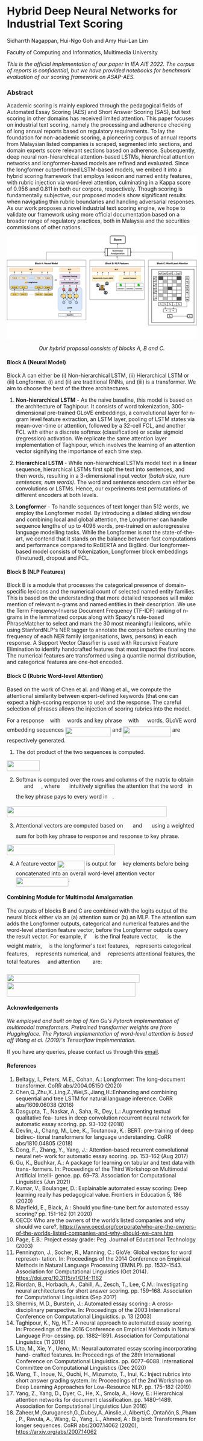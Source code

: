 # Hybrid Deep Neural Networks for Industrial Text Scoring
Sidharrth Nagappan, Hui-Ngo Goh and Amy Hui-Lan Lim

Faculty of Computing and Informatics, Multimedia University

<i>This is the official implementation of our paper in IEA AIE 2022. The corpus of reports is confidential, but we have provided notebooks for benchmark evaluation of our scoring framework on ASAP-AES.</i>

### Abstract
Academic scoring is mainly explored through the pedagogical fields of Automated Essay Scoring (AES) and Short Answer Scoring (SAS), but text scoring in other domains has received limited attention. This paper focuses on industrial text scoring, namely the processing and adherence checking of long annual reports based on regulatory requirements. To lay the foundation for non-academic scoring, a pioneering corpus of annual reports from Malaysian listed companies is scraped, segmented into sections, and domain experts score relevant sections based on adherence. Subsequently, deep neural non-hierarchical attention-based LSTMs, hierarchical attention networks and longformer-based models are refined and evaluated. Since the longformer outperformed LSTM-based models, we embed it into a hybrid scoring framework that employs lexicon and named entity features, with rubric injection via word-level attention, culminating in a Kappa score of 0.956 and 0.811 in both our corpora, respectively. Though scoring is fundamentally subjective, our proposed models show significant results when navigating thin rubric boundaries and handling adversarial responses. As our work proposes a novel industrial text scoring engine, we hope to validate our framework using more official documentation based on a broader range of regulatory practices, both in Malaysia and the securities commissions of other nations.

<img src="updated-framework.png">
<p align="center"><i>Our hybrid proposal consists of blocks A, B and C.</i></p>

#### Block A (Neural Model)

Block A can either be (i) Non-hierarchical LSTM, (ii) Hierarchical LSTM or (iii) Longformer. (i) and (ii) are traditional RNNs, and (iii) is a transformer. We aim to choose the best of the three architectures.

1. <b>Non-hierarchical LSTM</b> - As the naive baseline, this model is based on the architecture of Taghipour. It consists of word tokenization, 300-dimensional pre-trained GLoVE embeddings, a convolutional layer for n-gram level feature extraction, an LSTM layer, pooling of LSTM states via mean-over-time or attention, followed by a 32-cell FCL, and another FCL with either a discrete softmax (classification) or scalar sigmoid (regression) activation. We replicate the same attention layer implementation of Taghipour, which involves the learning of an attention vector signifying the importance of each time step.

2. <b>Hierarchical LSTM</b> - While non-hierarchical LSTMs model text in a linear sequence, hierarchical LSTMs first split the text into sentences, and then words, resulting in a 3-dimensional input vector <i>(batch size, num sentences, num words)</i>. The word and sentence encoders can either be convolutions or LSTMs. Hence, our experiments test permutations of different encoders at both levels.

3. <b>Longformer</b> - To handle sequences of text longer than 512 words, we employ the Longformer model. By introducing a dilated sliding window and combining local and global attention, the Longformer can handle sequence lengths of up to 4096 words, pre-trained on autoregressive language modelling tasks. While the Longformer is not the state-of-the-art, we contend that it stands on the balance between fast computations and performance compared to RoBERTA and BigBird. Our longformer-based model consists of tokenization, Longformer block embeddings (finetuned), dropout and FCL.

#### Block B (NLP Features)

Block B is a module that processes the categorical presence of domain-specific lexicons and the numerical count of selected named entity families. This is based on the understanding that more detailed responses will make mention of relevant n-grams and named entities in their description. We use the Term Frequency-Inverse Document Frequency (TF-IDF) ranking of n-grams in the lemmatized corpus along with Spacy's rule-based PhraseMatcher to select and mark the 30 most meaningful lexicons, while using StanfordNLP's NER tagger to annotate the corpus before counting the frequency of each NER family (organisations, laws, persons) in each response. A Support Vector Classifier is used with Recursive Feature Elimination to identify handcrafted features that most impact the final score. The numerical features are transformed using a quantile normal distribution, and categorical features are one-hot encoded.

#### Block C (Rubric Word-level Attention)
Based on the work of Chen et al. and Wang et al., we compute the attentional similarity between expert-defined keywords (that one can expect a high-scoring response to use) and the response. The careful selection of phrases allows the injection of scoring rubrics into the model.

For a response <img src="svgs/89f2e0d2d24bcf44db73aab8fc03252c.svg?invert_in_darkmode" align=middle width=7.87295519999999pt height=14.15524440000002pt/> with <img src="svgs/55a049b8f161ae7cfeb0197d75aff967.svg?invert_in_darkmode" align=middle width=9.86687624999999pt height=14.15524440000002pt/> words and key phrase <img src="svgs/63bb9849783d01d91403bc9a5fea12a2.svg?invert_in_darkmode" align=middle width=9.075367949999992pt height=22.831056599999986pt/> with <img src="svgs/0e51a2dede42189d77627c4d742822c3.svg?invert_in_darkmode" align=middle width=14.433101099999991pt height=14.15524440000002pt/> words, GLoVE word embedding sequences <img src="svgs/db683cdca5d92271dbbbf1d0d957275a.svg?invert_in_darkmode" align=middle width=121.04849129999998pt height=24.65753399999998pt/> and <img src="svgs/e32a06c85ad18320cde736c7cf5257b8.svg?invert_in_darkmode" align=middle width=126.72777149999999pt height=27.91243950000002pt/> are respectively generated.

1. The dot product of the two sequences is computed.

<img src="svgs/3b77bc0239301f9381a318e43ba7e752.svg?invert_in_darkmode" align=middle width=86.7693255pt height=27.91243950000002pt/>

2. Softmax is computed over the rows and columns of the matrix to obtain <img src="svgs/bb29a9f7a3162180ce87baa9ef88360d.svg?invert_in_darkmode" align=middle width=17.84252744999999pt height=27.91243950000002pt/> and <img src="svgs/d1454c73d1f7e48c0bf5f62ef552cd12.svg?invert_in_darkmode" align=middle width=17.03394659999999pt height=21.839370299999988pt/>, where <img src="svgs/bb29a9f7a3162180ce87baa9ef88360d.svg?invert_in_darkmode" align=middle width=17.84252744999999pt height=27.91243950000002pt/> intuitively signifies the attention that the word <img src="svgs/77a3b857d53fb44e33b53e4c8b68351a.svg?invert_in_darkmode" align=middle width=5.663225699999989pt height=21.68300969999999pt/> in the key phrase pays to every word in <img src="svgs/44bc9d542a92714cac84e01cbbb7fd61.svg?invert_in_darkmode" align=middle width=8.68915409999999pt height=14.15524440000002pt/>.

<img src="svgs/9ad2c9e3cbde8062adc37be40616e145.svg?invert_in_darkmode" align=middle width=424.22195475pt height=27.91243950000002pt/>

3. Attentional vectors are computed based on <img src="svgs/bb29a9f7a3162180ce87baa9ef88360d.svg?invert_in_darkmode" align=middle width=17.84252744999999pt height=27.91243950000002pt/> and <img src="svgs/ca4a4046292218c69b2df64a5b492206.svg?invert_in_darkmode" align=middle width=17.70688094999999pt height=21.839370299999988pt/> using a weighted sum for both key phrase to response and response to key phrase.


<img src="svgs/69ec3bafb85d22f40297b1414a37af4b.svg?invert_in_darkmode" align=middle width=286.51478955pt height=27.91243950000002pt/>

4. A feature vector <img src="svgs/2ba1068e431d1c8c6ff698a6590a6a4b.svg?invert_in_darkmode" align=middle width=72.4600074pt height=24.65753399999998pt/> is output for <img src="svgs/63bb9849783d01d91403bc9a5fea12a2.svg?invert_in_darkmode" align=middle width=9.075367949999992pt height=22.831056599999986pt/> key elements before being concatenated into an overall word-level attention vector <img src="svgs/84ff826e04cd5f2ba4391db3aefa8f92.svg?invert_in_darkmode" align=middle width=138.88708515pt height=24.65753399999998pt/>.

#### Combining Module for Multimodal Amalgamation
The outputs of blocks B and C are combined with the logits output of the neural block either via an (a) attention sum or (b) an MLP. The attention sum adds the Longformer outputs, categorical and numerical features and the word-level attention feature vector, before the Longformer outputs query the result vector. For example, if <img src="svgs/b8bc815b5e9d5177af01fd4d3d3c2f10.svg?invert_in_darkmode" align=middle width=12.85392569999999pt height=22.465723500000017pt/> is the final feature vector, <img src="svgs/84c95f91a742c9ceb460a83f9b5090bf.svg?invert_in_darkmode" align=middle width=17.80826024999999pt height=22.465723500000017pt/> is the weight matrix, <img src="svgs/332cc365a4987aacce0ead01b8bdcc0b.svg?invert_in_darkmode" align=middle width=9.39498779999999pt height=14.15524440000002pt/> is the longformer's text features, <img src="svgs/3e18a4a28fdee1744e5e3f79d13b9ff6.svg?invert_in_darkmode" align=middle width=7.11380504999999pt height=14.15524440000002pt/> represents categorical features, <img src="svgs/55a049b8f161ae7cfeb0197d75aff967.svg?invert_in_darkmode" align=middle width=9.86687624999999pt height=14.15524440000002pt/> represents numerical, and <img src="svgs/31fae8b8b78ebe01cbfbe2fe53832624.svg?invert_in_darkmode" align=middle width=12.210846449999991pt height=14.15524440000002pt/> represents attentional features, the total features <img src="svgs/b8bc815b5e9d5177af01fd4d3d3c2f10.svg?invert_in_darkmode" align=middle width=12.85392569999999pt height=22.465723500000017pt/> and attention <img src="svgs/c7b563f054f93e8efdaffab95f932e14.svg?invert_in_darkmode" align=middle width=25.175188499999987pt height=14.15524440000002pt/> are:

<img src="svgs/edff484280d63794d59534baddce822f.svg?invert_in_darkmode" align=middle width=352.35256649999997pt height=22.465723500000017pt/>

<img src="svgs/899897c262064b1da5323e063631110d.svg?invert_in_darkmode" align=middle width=340.9405791pt height=37.830091200000005pt/>


#### Acknowledgements
<i>We employed and built on top of Ken Gu's Pytorch implementation of multimodal transformers. Pretrained transformer weights are from Huggingface. The Pytorch implementation of word-level attention is based off Wang et al. (2019)'s Tensorflow implementation.</i>

If you have any queries, please contact us through this <a href="mailto:sidharrth2002@gmail.com">email</a>.

#### References

1. Beltagy, I., Peters, M.E., Cohan, A.: Longformer: The long-document transformer. CoRR abs/2004.05150 (2020)
2. Chen,Q.,Zhu,X.,Ling,Z.,Wei,S.,Jiang,H.:Enhancing and combining sequential and tree LSTM for natural language inference. CoRR abs/1609.06038 (2016)
3. Dasgupta, T., Naskar, A., Saha, R., Dey, L.: Augmenting textual qualitative fea-
tures in deep convolution recurrent neural network for automatic essay scoring. pp.
93–102 (2018)
4. Devlin, J., Chang, M., Lee, K., Toutanova, K.: BERT: pre-training of deep bidirec-
tional transformers for language understanding. CoRR abs/1810.04805 (2018)
5. Dong, F., Zhang, Y., Yang, J.: Attention-based recurrent convolutional neural net-
work for automatic essay scoring. pp. 153–162 (Aug 2017)
6. Gu, K., Budhkar, A.: A package for learning on tabular and text data with trans-
formers. In: Proceedings of the Third Workshop on Multimodal Artificial Intelli-
gence. pp. 69–73. Association for Computational Linguistics (Jun 2021)
7. Kumar, V., Boulanger, D.: Explainable automated essay scoring: Deep learning
really has pedagogical value. Frontiers in Education 5, 186 (2020)
8. Mayfield, E., Black, A.: Should you fine-tune bert for automated essay scoring?
pp. 151–162 (01 2020)
9. OECD: Who are the owners of the world’s listed companies and why should we care?, https://www.oecd.org/corporate/who-are-the-owners-of-the-worlds-listed-companies-and-why-should-we-care.htm
10. Page, E.B.: Project essay grade: Peg. Journal of Educational Technology (2003)
11. Pennington, J., Socher, R., Manning, C.: GloVe: Global vectors for word represen- tation. In: Proceedings of the 2014 Conference on Empirical Methods in Natural Language Processing (EMNLP). pp. 1532–1543. Association for Computational
Linguistics (Oct 2014). https://doi.org/10.3115/v1/D14-1162
12. Riordan, B., Horbach, A., Cahill, A., Zesch, T., Lee, C.M.: Investigating neural architectures for short answer scoring. pp. 159–168. Association for Computational Linguistics (Sep 2017)
13. Shermis, M.D., Burstein, J.: Automated essay scoring : A cross-disciplinary perspective. In: Proceedings of the 2003 International Conference on Computational
Linguistics. p. 13 (2003)
14. Taghipour, K., Ng, H.T.: A neural approach to automated essay scoring. In: Proceedings of the 2016 Conference on Empirical Methods in Natural Language Pro-
cessing. pp. 1882–1891. Association for Computational Linguistics (11 2016)
15. Uto, M., Xie, Y., Ueno, M.: Neural automated essay scoring incorporating hand- crafted features. In: Proceedings of the 28th International Conference on Computational Linguistics. pp. 6077–6088. International Committee on Computational Linguistics (Dec 2020)
16. Wang, T., Inoue, N., Ouchi, H., Mizumoto, T., Inui, K.: Inject rubrics into short answer grading system. In: Proceedings of the 2nd Workshop on Deep Learning
Approaches for Low-Resource NLP. pp. 175–182 (2019)
17. Yang, Z., Yang, D., Dyer, C., He, X., Smola, A., Hovy, E.: Hierarchical attention networks for document classification. pp. 1480–1489. Association for Computational Linguistics (Jun 2016)
18. Zaheer,M.,Guruganesh,G.,Dubey,A.,Ainslie,J.,Alberti,C.,Ontañón,S.,Pham,
P., Ravula, A., Wang, Q., Yang, L., Ahmed, A.: Big bird: Transformers for longer sequences. CoRR abs/2007.14062 (2020), https://arxiv.org/abs/2007.14062

